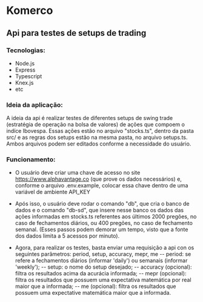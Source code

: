 # Komerco

## Api para testes de setups de trading

### Tecnologias:

- Node.js
- Express
- Typescript
- Knex.js
- etc

### Ideia da aplicação:

A ideia da api é realizar testes de diferentes setups de swing trade (estratégia de operação na bolsa de valores) de ações que compoem o indíce Ibovespa. Essas ações estão no arquivo "stocks.ts", dentro da pasta src/ e as regras dos setups estão na mesma pasta, no arquivo setups.ts. Ambos arquivos podem ser editados conforme a necessidade do usuário.

### Funcionamento:

- O usuário deve criar uma chave de acesso no site https://www.alphavantage.co (que prove os dados necessários) e, conforme o arquivo .env.example, colocar essa chave dentro de uma variável de ambiente API_KEY

- Após isso, o usuário deve rodar o comando "db", que cria o banco de dados e o comando "db-sd", que insere nesse banco os dados das ações informadas em stocks.ts referentes aos últimos 2000 pregões, no caso de fechamentos diários, ou 400 pregões, no caso de fechamento semanal. (Esses passos podem demorar um tempo, visto que a fonte dos dados limita a 5 acessos por minuto).

- Agora, para realizar os testes, basta enviar uma requisição a api con os seguintes parâmetros:
  period, setup, accuracy, mepr, me
  -- period: se refere a fechamentos diários (informar 'daily') ou semanais (informar 'weekly');
  -- setup: o nome do setup desejado;
  -- accuracy (opcional): filtra os resultados acima da acurácia informada;
  -- mepr (opcional): filtra os resultados que possuem uma expectativa matemática por real maior que a informada;
  -- me (opcional): filtra os resultados que possuem uma expectative matemática maior que a informada.
